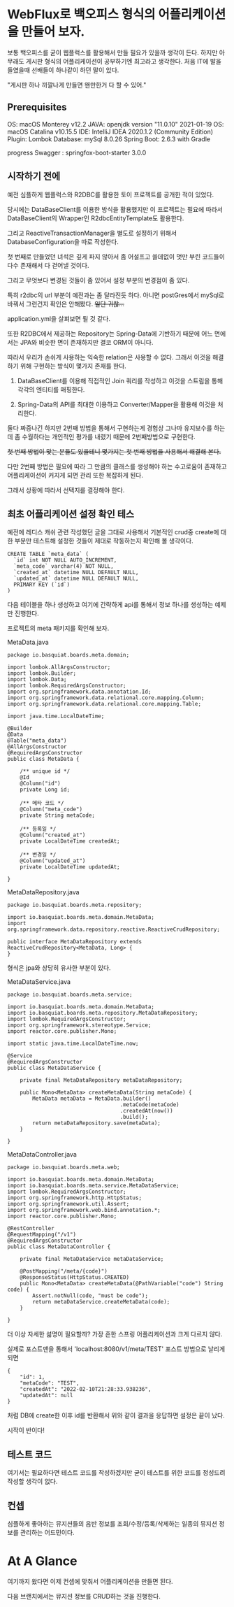 # WebFlux로 백오피스 형식의 어플리케이션을 만들어 보자.

보통 백오피스를 굳이 웹플럭스를 활용해서 만들 필요가 있을까 생각이 든다.
하지만 아무래도 게시판 형식의 어플리케이션이 공부하기엔 최고라고 생각한다.
처음 IT에 발을 들였을때 선배들이 하나같이 하던 말이 있다.

"게시판 하나 끼깔나게 만들면 왠만한거 다 할 수 있어."

## Prerequisites

OS: macOS Monterey v12.2
JAVA: openjdk version "11.0.10" 2021-01-19
OS: macOS Catalina v10.15.5
IDE: IntelliJ IDEA 2020.1.2 (Community Edition)
Plugin: Lombok
Database: mySql 8.0.26
Spring Boot: 2.6.3
with Gradle

progress
Swagger : springfox-boot-starter 3.0.0

## 시작하기 전에
예전 심플하게 웹플럭스와 R2DBC를 활용한 토이 프로젝트를 공개한 적이 있었다.

당시에는 DataBaseClient를 이용한 방식을 활용했지만 이 프로젝트는 필요에 따라서 DataBaseClient의 Wrapper인 R2dbcEntityTemplate도 활용한다.

그리고 ReactiveTransactionManager을 별도로 설정하기 위해서 DatabaseConfiguration을 따로 작성한다.

첫 번째로 만들었던 녀석은 깊게 파지 않아서 좀 어설프고 쓸데없이 멋만 부린 코드들이 다수 존재해서 다 걷어낼 것이다.

그리고 무엇보다 변경된 것들이 좀 있어서 설정 부분의 변경점이 좀 있다. 

특히 r2dbc의 url 부분이 예전과는 좀 달라진듯 하다. 아니면 postGres에서 mySql로 바꿔서 그런건지 확인은 안해봤다. ~~일단 귀찮...~~

application.yml을 살펴보면 될 것 같다.

또한 R2DBC에서 제공하는 Repository는 Spring-Data에 기반하기 때문에 어느 면에서는 JPA와 비슷한 면이 존재하지만 결코 ORM이 아니다.

따라서 우리가 손쉬게 사용하는 익숙한 relation은 사용할 수 없다. 그래서 이것을 해결하기 위해 구현하는 방식이 몇가지 존재를 한다.

1. DataBaseClient를 이용해 직접적인 Join 쿼리를 작성하고 이것을 스트림을 통해 각각의 엔티티를 매핑한다.
   
2. Spring-Data의 API를 최대한 이용하고 Converter/Mapper을 활용해 이것을 처리한다.

둘다 짜증나긴 하지만 2번째 방법을 통해서 구현하는게 경험상 그나마 유지보수를 하는데 좀 수월하다는 개인적인 평가를 내렸기 때문에 2번째방법으로 구현한다.

~~첫 번째 방법이 맞는 분들도 있을테니 몇가지는 첫 번째 방법을 사용해서 해결해 본다.~~

다만 2번째 방법은 필요에 따라 그 만큼의 클래스를 생성해야 하는 수고로움이 존재하고 어플리케이션이 커지게 되면 관리 또한 복잡하게 된다.

그래서 상황에 따라서 선택지를 결정해야 한다.

## 최초 어플리케이션 설정 확인 테스

예전에 레디스 캐쉬 관련 작성했던 글을 그대로 사용해서 기본적인 crud중 create에 대한 부분만 테스트해 설정한 것들이 제대로 작동하는지 확인해 볼 생각이다.

```
CREATE TABLE `meta_data` (
  `id` int NOT NULL AUTO_INCREMENT,
  `meta_code` varchar(4) NOT NULL,
  `created_at` datetime NULL DEFAULT NULL,
  `updated_at` datetime NULL DEFAULT NULL,
  PRIMARY KEY (`id`)
)
```
다음 테이블을 하나 생성하고 여기에 간략하게 api를 통해서 정보 하나를 생성하는 예제만 진행한다.

프로젝트의 meta 패키지를 확인해 보자.

MetaData.java
```
package io.basquiat.boards.meta.domain;

import lombok.AllArgsConstructor;
import lombok.Builder;
import lombok.Data;
import lombok.RequiredArgsConstructor;
import org.springframework.data.annotation.Id;
import org.springframework.data.relational.core.mapping.Column;
import org.springframework.data.relational.core.mapping.Table;

import java.time.LocalDateTime;

@Builder
@Data
@Table("meta_data")
@AllArgsConstructor
@RequiredArgsConstructor
public class MetaData {

    /** unique id */
    @Id
    @Column("id")
    private Long id;

    /** 메타 코드 */
    @Column("meta_code")
    private String metaCode;

    /** 등록일 */
    @Column("created_at")
    private LocalDateTime createdAt;

    /** 변경일 */
    @Column("updated_at")
    private LocalDateTime updatedAt;

}
```

MetaDataRepository.java
```
package io.basquiat.boards.meta.repository;

import io.basquiat.boards.meta.domain.MetaData;
import org.springframework.data.repository.reactive.ReactiveCrudRepository;

public interface MetaDataRepository extends ReactiveCrudRepository<MetaData, Long> {
}
```

형식은 jpa와 상당히 유사한 부분이 있다. 

MetaDataService.java
```
package io.basquiat.boards.meta.service;

import io.basquiat.boards.meta.domain.MetaData;
import io.basquiat.boards.meta.repository.MetaDataRepository;
import lombok.RequiredArgsConstructor;
import org.springframework.stereotype.Service;
import reactor.core.publisher.Mono;

import static java.time.LocalDateTime.now;

@Service
@RequiredArgsConstructor
public class MetaDataService {

    private final MetaDataRepository metaDataRepository;

    public Mono<MetaData> createMetaData(String metaCode) {
        MetaData metaData = MetaData.builder()
                                    .metaCode(metaCode)
                                    .createdAt(now())
                                    .build();
        return metaDataRepository.save(metaData);
    }

}

```

MetaDataController.java
```
package io.basquiat.boards.meta.web;

import io.basquiat.boards.meta.domain.MetaData;
import io.basquiat.boards.meta.service.MetaDataService;
import lombok.RequiredArgsConstructor;
import org.springframework.http.HttpStatus;
import org.springframework.util.Assert;
import org.springframework.web.bind.annotation.*;
import reactor.core.publisher.Mono;

@RestController
@RequestMapping("/v1")
@RequiredArgsConstructor
public class MetaDataController {

    private final MetaDataService metaDataService;

    @PostMapping("/meta/{code}")
    @ResponseStatus(HttpStatus.CREATED)
    public Mono<MetaData> createMetaData(@PathVariable("code") String code) {
        Assert.notNull(code, "must be code");
        return metaDataService.createMetaData(code);
    }

}

```

더 이상 자세한 섦명이 필요할까? 가장 흔한 스프링 어플리케이션과 크게 다르지 않다.

실제로 포스트맨을 통해서 'localhost:8080/v1/meta/TEST' 포스트 방법으로 날리게 되면

```
{
    "id": 1,
    "metaCode": "TEST",
    "createdAt": "2022-02-10T21:28:33.938236",
    "updatedAt": null
}
```
처럼 DB에 create한 이후 id를 반환해서 위와 같이 결과을 응답하면 설정은 끝이 났다.

시작이 반이다!

## 테스트 코드

여기서는 필요하다면 테스트 코드를 작성하겠지만 굳이 테스트를 위한 코드를 정성드려 작성할 생각이 없다.

## 컨셉

심플하게 좋아하는 뮤지션들의 음반 정보를 조회/수정/등록/삭제하는 일종의 뮤지션 정보를 관리하는 어드민이다.

# At A Glance
여기까지 왔다면 이제 컨셉에 맞춰서 어플리케이션을 만들면 된다.

다음 브랜치에서는 뮤지션 정보를 CRUD하는 것을 진행한다.
